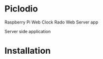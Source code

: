 Piclodio
========

Raspberry Pi Web Clock Rado Web Server app

Server side application


Installation
============
